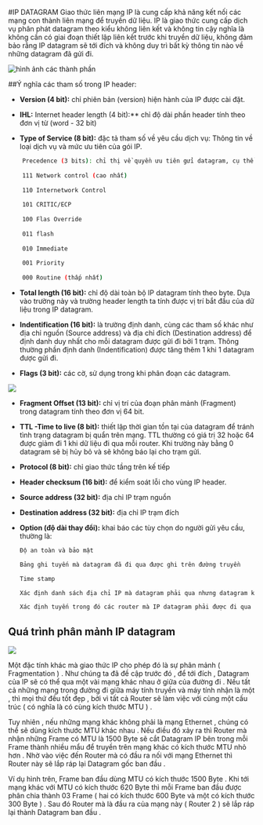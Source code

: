 #IP DATAGRAM
Giao thức liên mạng IP là cung cấp khả năng kết nối các mạng con thành liên mạng để truyền dữ liệu.
IP là giao thức cung cấp dịch vụ phân phát datagram theo kiểu không liên kết và không tin cậy
nghĩa là không cần có giai đoạn thiết lập liên kết trước khi truyền dữ liệu, 
không đảm bảo rằng IP datagram sẽ tới đích 
và không duy trì bất kỳ thông tin nào về những datagram đã gửi đi. 

![hình ảnh các thành phần](https://4yatfw.bn1.livefilestore.com/y2pj3_VXtcreN016i6uoHEFSeMQAc6rANxHt3Dkw0cThQkIz15HRRIa3-oyTVkYxkjWWps7EHp3mR-xBoggGUd6XSnt2u-wFruAeBu8_LA0skM/01-%20IP%20header.png)

##Ý nghĩa các tham số trong IP header:
*	**Version (4 bit):** chỉ phiên bản (version) hiện hành của IP được cài đặt.

*	**IHL:** Internet header length (4 bit):** chỉ độ dài phần header tính theo đơn vị từ (word - 32 bit)

*	**Type of Service (8 bit):** đặc tả tham số về yêu cầu dịch vụ: Thông tin về loại dịch vụ và mức ưu tiên của gói IP.
	
```sh
	Precedence (3 bits): chỉ thị về quyền ưu tiên gửi datagram, cụ thể là:
	
	111 Network control (cao nhất)
	
	110 Internetwork Control
	
	101 CRITIC/ECP
	
	100 Flas Override
	
	011 flash
	
	010 Immediate
	
	001 Priority
	
	000 Routine (thấp nhất)
```
*	**Total length (16 bit):** chỉ độ dài toàn bộ IP datagram tính theo byte. Dựa vào trường này và trường header length ta tính được vị trí bắt đầu của dữ liệu trong IP datagram.

*	**Indentification (16 bit):** là trường định danh, cùng các tham số khác như địa chỉ nguồn (Source address) và địa chỉ đích (Destination address) để định danh duy nhất cho mỗi datagram được gửi đi bởi 1 trạm. Thông thường phần định danh (Indentification) được tăng thêm 1 khi 1 datagram được gửi đi.
*	**Flags (3 bit):** các cờ, sử dụng trong khi phân đoạn các datagram. 

![](https://4yatfw.bn1.livefilestore.com/y2phlastvdF-KwMXVyPrpwowT-ZnQ8XKpoEBONbun1VqRZxk89sye8YrlKDEUYGbp26_XRwDlHFJdVPTD79zHYHdO6sOBawzjAEvIlelqtpnts/02-%20flag.png)


*	**Fragment Offset (13 bit):** chỉ vị trí của đoạn phân mảnh (Fragment) trong datagram tính theo đơn vị 64 bit.

*	**TTL -Time to live  (8 bit):** thiết lập thời gian tồn tại của datagram để tránh tình trạng datagram bị quẩn trên mạng. TTL thường có giá trị 32 hoặc 64 được giảm đi 1 khi dữ liệu đi qua mỗi router. Khi trường này bằng 0 datagram sẽ bị hủy bỏ và sẽ không báo lại cho trạm gửi.

*	**Protocol (8 bit):** chỉ giao thức tầng trên kế tiếp

*	**Header checksum (16 bit):** để kiểm soát lỗi cho vùng IP header.

*	**Source address (32 bit):** địa chỉ IP trạm nguồn

*	**Destination address (32 bit):** địa chỉ IP trạm đích

*	**Option (độ dài thay đổi):** khai báo các tùy chọn do người gửi yêu cầu, thường là:

    ```sh
	Độ an toàn và bảo mật
	
    Bảng ghi tuyến mà datagram đã đi qua được ghi trên đường truyền 
	
    Time stamp
	
    Xác định danh sách địa chỉ IP mà datagram phải qua nhưng datagram không bắt buộc phải truyền qua router định trước
    
	Xác định tuyến trong đó các router mà IP datagram phải được đi qua
	```
	
##	Quá trình phân mảnh IP datagram

![](http://i.imgur.com/Gjdivyl.gif)

Một đặc tính khác mà giao thức IP cho phép đó là sự phân mảnh ( Fragmentation ) . Như chúng ta đã đề cập trước đó , để tới đích , Datagram của IP sẽ có thể qua một vài mạng khác nhau ở giữa của đường đi . Nếu tất cả những mạng trong đường đi giữa máy tính truyền và máy tính nhận là một , thì mọi thứ đều tốt đẹp , bởi vì tất cả Router sẽ làm việc với cùng một cấu trúc ( có nghĩa là có cùng kích thước MTU ) .

Tuy nhiên , nếu những mạng khác không phải là mạng Ethernet , chúng có thể sẽ dùng kích thước MTU khác nhau  . Nếu điều đó xảy ra thì Router mà nhận những Frame có MTU là 1500 Byte sẽ cắt Datagram IP bên trong mỗi Frame thành nhiều mẩu để truyền trên mạng khác có kích thước MTU nhỏ hơn . Nhờ vào việc đến Router mà có đầu ra nối với mạng Ethernet thì Router này sẽ lắp ráp lại Datagram gốc ban đầu .

Ví dụ hình trên, Frame ban đầu dùng MTU có kích thước 1500 Byte . Khi tới mạng khác với MTU có kích thước 620 Byte thì mỗi Frame ban đầu được phân chia thành 03 Frame ( hai có kích thước 600 Byte và một có kích thước 300 Byte ) . Sau đó Router mà là đầu ra của mạng này ( Router 2 ) sẽ lắp ráp lại thành Datagram ban đầu .



